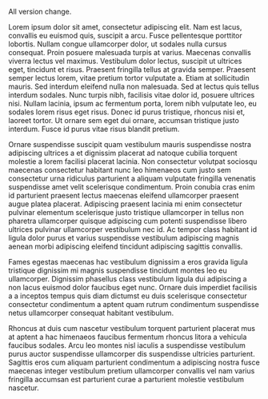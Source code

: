 All version change.

Lorem ipsum dolor sit amet, consectetur adipiscing elit. Nam est lacus, convallis eu euismod quis, suscipit a arcu. Fusce pellentesque porttitor lobortis. Nullam congue ullamcorper dolor, ut sodales nulla cursus consequat. Proin posuere malesuada turpis at varius. Maecenas convallis viverra lectus vel maximus. Vestibulum dolor lectus, suscipit ut ultrices eget, tincidunt et risus. Praesent fringilla tellus at gravida semper. Praesent semper lectus lorem, vitae pretium tortor vulputate a. Etiam at sollicitudin mauris. Sed interdum eleifend nulla non malesuada. Sed at lectus quis tellus interdum sodales. Nunc turpis nibh, facilisis vitae dolor id, posuere ultrices nisi. Nullam lacinia, ipsum ac fermentum porta, lorem nibh vulputate leo, eu sodales lorem risus eget risus. Donec id purus tristique, rhoncus nisi et, laoreet tortor. Ut ornare sem eget dui ornare, accumsan tristique justo interdum. Fusce id purus vitae risus blandit pretium.

Ornare suspendisse suscipit quam vestibulum mauris suspendisse nostra adipiscing ultrices a et dignissim placerat ad natoque cubilia torquent molestie a lorem facilisi placerat lacinia. Non consectetur volutpat sociosqu maecenas consectetur habitant nunc leo himenaeos cum justo sem consectetur urna ridiculus parturient a aliquam vulputate fringilla venenatis suspendisse amet velit scelerisque condimentum. Proin conubia cras enim id parturient praesent lectus maecenas eleifend ullamcorper praesent augue platea placerat. Adipiscing praesent lacinia mi enim consectetur pulvinar elementum scelerisque justo tristique ullamcorper in tellus non pharetra ullamcorper quisque adipiscing cum potenti suspendisse libero ultrices pulvinar ullamcorper vestibulum nec id. Ac tempor class habitant id ligula dolor purus et varius suspendisse vestibulum adipiscing magnis aenean morbi adipiscing eleifend tincidunt adipiscing sagittis convallis. 

Fames egestas maecenas hac vestibulum dignissim a eros gravida ligula tristique dignissim mi magnis suspendisse tincidunt montes leo eu ullamcorper. Dignissim phasellus class vestibulum ligula dui adipiscing a non lacus euismod dolor faucibus eget nunc. Ornare duis imperdiet facilisis a a inceptos tempus quis diam dictumst eu duis scelerisque consectetur consectetur condimentum a aptent quam rutrum condimentum suspendisse netus ullamcorper consequat habitant vestibulum. 

Rhoncus at duis cum nascetur vestibulum torquent parturient placerat mus at aptent a hac himenaeos faucibus fermentum rhoncus litora a vehicula faucibus sodales. Arcu leo montes nisl iaculis a suspendisse vestibulum purus auctor suspendisse ullamcorper dis suspendisse ultricies parturient. Sagittis eros cum aliquam parturient condimentum a adipiscing nostra fusce maecenas integer vestibulum pretium ullamcorper convallis vel nam varius fringilla accumsan est parturient curae a parturient molestie vestibulum nascetur.
